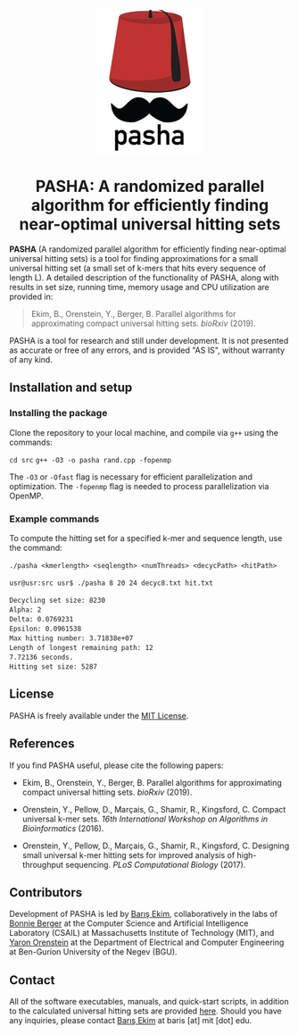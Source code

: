 <p align="center">
<img align = "center" src ="pasha.png">
</p>
<h1><center>PASHA: A randomized parallel algorithm for efficiently finding near-optimal universal hitting sets</center></h1>

**PASHA** (A randomized parallel algorithm for efficiently finding near-optimal universal hitting sets) is a tool for finding approximations for a small universal hitting set (a small set of k-mers that hits every sequence of length L). A detailed description of the functionality of PASHA, along with results in set size, running time, memory usage and CPU utilization are provided in:

> Ekim, B., Orenstein, Y., Berger, B. Parallel algorithms for approximating compact universal hitting sets. *bioRxiv* (2019).

PASHA is a tool for research and still under development. It is not presented as accurate or free of any errors, and is provided "AS IS", without warranty of any kind.

## Installation and setup

### Installing the package

Clone the repository to your local machine, and compile via `g++` using the commands:

`cd src`
`g++ -O3 -o pasha rand.cpp -fopenmp`

The `-O3` or `-Ofast` flag is necessary for efficient parallelization and optimization. The `-fopenmp` flag is needed to process parallelization via OpenMP.

### Example commands

To compute the hitting set for a specified k-mer and sequence length, use the command:

`./pasha <kmerlength> <seqlength> <numThreads> <decycPath> <hitPath>`

`usr@usr:src usr$ ./pasha 8 20 24 decyc8.txt hit.txt`<br>

`Decycling set size: 8230`<br>
`Alpha: 2`<br>
`Delta: 0.0769231`<br>
`Epsilon: 0.0961538`<br>
`Max hitting number: 3.71838e+07`<br>
`Length of longest remaining path: 12`<br>
`7.72136 seconds.`<br>
`Hitting set size: 5287`<br>


## License

PASHA is freely available under the [MIT License](https://opensource.org/licenses/MIT).

## References

If you find PASHA useful, please cite the following papers:

- Ekim, B., Orenstein, Y., Berger, B. Parallel algorithms for approximating compact universal hitting sets. *bioRxiv* (2019).

- Orenstein, Y., Pellow, D., Marçais, G., Shamir, R., Kingsford, C. Compact universal k-mer sets. *16th International Workshop on Algorithms in Bioinformatics* (2016).

- Orenstein, Y., Pellow, D., Marçais, G., Shamir, R., Kingsford, C. Designing small universal k-mer hitting sets for improved analysis of high-throughput sequencing. *PLoS Computational Biology* (2017).

## Contributors

Development of PASHA is led by [Barış Ekim](http://people.csail.mit.edu/ekim/), collaboratively in the labs of [Bonnie Berger](http://people.csail.mit.edu/bab/) at the Computer Science and Artificial Intelligence Laboratory (CSAIL) at Massachusetts Institute of Technology (MIT), and [Yaron Orenstein](http://wwwee.ee.bgu.ac.il/~yaronore/) at the Department of Electrical and Computer Engineering at Ben-Gurion University of the Negev (BGU).

## Contact

All of the software executables, manuals, and quick-start scripts, in addition to the calculated universal hitting sets are provided [here](http://pasha.csail.mit.edu/). Should you have any inquiries, please contact [Barış Ekim](http://people.csail.mit.edu/ekim/) at baris [at] mit [dot] edu.


